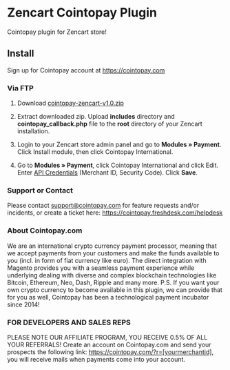 # Zencart Cointopay Plugin

Cointopay plugin for Zencart store!


## Install

Sign up for Cointopay account at <https://cointopay.com>


### Via FTP

1. Download [cointopay-zencart-v1.0.zip](https://github.com/Cointopay/Zencart/releases/download/cointopay-zencart-v1.0.zip/cointopay-zencart-v1.0.zip)

2. Extract downloaded zip. Upload **includes** directory and **cointopay_callback.php** file to the **root** directory of your Zencart installation.

3. Login to your Zencart store admin panel and go to **Modules » Payment**. Click Install module, then click Cointopay International.

4. Go to **Modules » Payment**, click Cointopay International and click Edit. Enter [API Credentials](http://cointopay.com) (Merchant ID, Security Code). Click **Save**.


### Support or Contact
Please contact support@cointopay.com for feature requests and/or incidents, or create a ticket here: https://cointopay.freshdesk.com/helpdesk

### About Cointopay.com
We are an international crypto currency payment processor, meaning that we accept payments from your customers and make the funds available to you (incl. in form of fiat currency like euro). The direct integration with Magento provides you with a seamless payment experience while underlying dealing with diverse and complex blockchain technologies like Bitcoin, Ethereum, Neo, Dash, Ripple and many more. P.S. If you want your own crypto currency to become available in this plugin, we can provide that for you as well, Cointopay has been a technological payment incubator since 2014!

### FOR DEVELOPERS AND SALES REPS
PLEASE NOTE OUR AFFILIATE PROGRAM, YOU RECEIVE 0.5% OF ALL YOUR REFERRALS!
Create an account on Cointopay.com and send your prospects the following link: https://cointopay.com/?r=[yourmerchantid], you will receive mails when payments come into your account.
